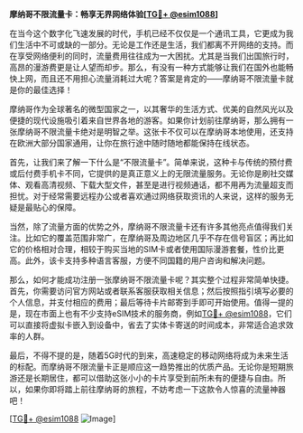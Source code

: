 **摩纳哥不限流量卡：畅享无界网络体验[[TG💪+ @esim1088](https://t.me/s/esim1088)]**

在当今这个数字化飞速发展的时代，手机已经不仅仅是一个通讯工具，它更成为我们生活中不可或缺的一部分。无论是工作还是生活，我们都离不开网络的支持。而在享受网络便利的同时，流量费用往往成为一大困扰。尤其是当我们出国旅行时，高昂的漫游费更是让人望而却步。那么，有没有一种方式能够让我们在国外也能畅快上网，而且还不用担心流量消耗过大呢？答案是肯定的——摩纳哥不限流量卡就是你的最佳选择！

摩纳哥作为全球著名的微型国家之一，以其奢华的生活方式、优美的自然风光以及便捷的现代设施吸引着来自世界各地的游客。如果你计划前往摩纳哥，那么拥有一张摩纳哥不限流量卡绝对是明智之举。这张卡不仅可以在摩纳哥本地使用，还支持在欧洲大部分国家通用，让你在旅行途中随时随地都能保持在线状态。

首先，让我们来了解一下什么是“不限流量卡”。简单来说，这种卡与传统的预付费或后付费手机卡不同，它提供的是真正意义上的无限流量服务。无论你是刷社交媒体、观看高清视频、下载大型文件，甚至是进行视频通话，都不用再为流量超支而担忧。对于经常需要远程办公或者喜欢通过网络获取资讯的人来说，这样的服务无疑是最贴心的保障。

当然，除了流量方面的优势之外，摩纳哥不限流量卡还有许多其他亮点值得我们关注。比如它的覆盖范围非常广，在摩纳哥及周边地区几乎不存在信号盲区；再比如它的价格相对合理，相较于购买当地的SIM卡或者使用国际漫游套餐，性价比更高。此外，该卡支持多种语言客服，方便不同国籍的用户咨询和解决问题。

那么，如何才能成功注册一张摩纳哥不限流量卡呢？其实整个过程非常简单快捷。首先，你需要访问官方网站或者联系客服获取相关信息；然后按照指引填写必要的个人信息，并支付相应的费用；最后等待卡片邮寄到手即可开始使用。值得一提的是，现在市面上也有不少支持eSIM技术的服务商，例如[TG💪+ @esim1088](https://t.me/s/esim1088)，它们可以直接将虚拟卡嵌入到设备中，省去了实体卡寄送的时间成本，非常适合追求效率的人群。

最后，不得不提的是，随着5G时代的到来，高速稳定的移动网络将成为未来生活的标配。而摩纳哥不限流量卡正是顺应这一趋势推出的优质产品。无论你是短期旅游还是长期居住，都可以借助这张小小的卡片享受到前所未有的便捷与自由。所以，如果你即将踏上前往摩纳哥的旅程，不妨考虑一下这款令人惊喜的流量神器吧！

[[TG💪+ @esim1088](https://t.me/s/esim1088) ![Image](https://i.postimg.cc/4NQfJmqS/Snipaste-2025-05-13-00-14-12.png)]